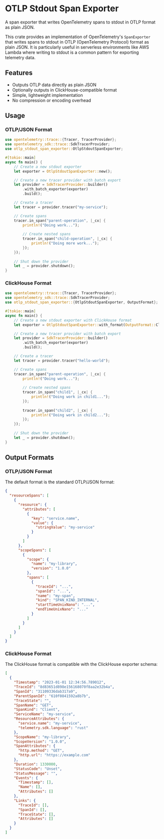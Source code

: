 # OTLP Stdout Span Exporter

A span exporter that writes OpenTelemetry spans to stdout in OTLP format as plain JSON.

This crate provides an implementation of OpenTelemetry's `SpanExporter` that writes spans to stdout in OTLP (OpenTelemetry Protocol) format as plain JSON. It is particularly useful in serverless environments like AWS Lambda where writing to stdout is a common pattern for exporting telemetry data.

## Features

- Outputs OTLP data directly as plain JSON
- Optionally outputs in ClickHouse-compatible format
- Simple, lightweight implementation
- No compression or encoding overhead

## Usage

### OTLP/JSON Format

```rust
use opentelemetry::trace::{Tracer, TracerProvider};
use opentelemetry_sdk::trace::SdkTracerProvider;
use otlp_stdout_span_exporter::OtlpStdoutSpanExporter;

#[tokio::main]
async fn main() {
    // Create a new stdout exporter
    let exporter = OtlpStdoutSpanExporter::new();

    // Create a new tracer provider with batch export
    let provider = SdkTracerProvider::builder()
        .with_batch_exporter(exporter)
        .build();

    // Create a tracer
    let tracer = provider.tracer("my-service");

    // Create spans
    tracer.in_span("parent-operation", |_cx| {
        println!("Doing work...");
        
        // Create nested spans
        tracer.in_span("child-operation", |_cx| {
            println!("Doing more work...");
        });
    });
    
    // Shut down the provider
    let _ = provider.shutdown();
}
```

### ClickHouse Format

```rust
use opentelemetry::trace::{Tracer, TracerProvider};
use opentelemetry_sdk::trace::SdkTracerProvider;
use otlp_stdout_span_exporter::{OtlpStdoutSpanExporter, OutputFormat};

#[tokio::main]
async fn main() {
    // Create a new stdout exporter with ClickHouse format
    let exporter = OtlpStdoutSpanExporter::with_format(OutputFormat::ClickHouse);

    // Create a new tracer provider with batch export
    let provider = SdkTracerProvider::builder()
        .with_batch_exporter(exporter)
        .build();

    // Create a tracer
    let tracer = provider.tracer("hello-world");

    // Create spans
    tracer.in_span("parent-operation", |_cx| {
        println!("Doing work...");
        
        // Create nested spans
        tracer.in_span("child1", |_cx| {
            println!("Doing work in child1...");
        });
        
        tracer.in_span("child2", |_cx| {
            println!("Doing work in child2...");
        });
    });
    
    // Shut down the provider
    let _ = provider.shutdown();
}
```

## Output Formats

### OTLP/JSON Format

The default format is the standard OTLP/JSON format:

```json
{
  "resourceSpans": [
    {
      "resource": {
        "attributes": [
          {
            "key": "service.name",
            "value": {
              "stringValue": "my-service"
            }
          }
        ]
      },
      "scopeSpans": [
        {
          "scope": {
            "name": "my-library",
            "version": "1.0.0"
          },
          "spans": [
            {
              "traceId": "...",
              "spanId": "...",
              "name": "my-span",
              "kind": "SPAN_KIND_INTERNAL",
              "startTimeUnixNano": "...",
              "endTimeUnixNano": "..."
            }
          ]
        }
      ]
    }
  ]
}
```

### ClickHouse Format

The ClickHouse format is compatible with the ClickHouse exporter schema:

```json
[
  {
    "Timestamp": "2023-01-01 12:34:56.789012",
    "TraceId": "8d83651d898e156168070f8aa2e32b4a",
    "SpanId": "31109336dab317a9",
    "ParentSpanId": "610f0841592a8b7b",
    "TraceState": "",
    "SpanName": "GET",
    "SpanKind": "Client",
    "ServiceName": "my-service",
    "ResourceAttributes": {
      "service.name": "my-service",
      "telemetry.sdk.language": "rust"
    },
    "ScopeName": "my-library",
    "ScopeVersion": "1.0.0",
    "SpanAttributes": {
      "http.method": "GET",
      "http.url": "https://example.com"
    },
    "Duration": 1330000,
    "StatusCode": "Unset",
    "StatusMessage": "",
    "Events": {
      "Timestamp": [],
      "Name": [],
      "Attributes": []
    },
    "Links": {
      "TraceId": [],
      "SpanId": [],
      "TraceState": [],
      "Attributes": []
    }
  }
]
```
